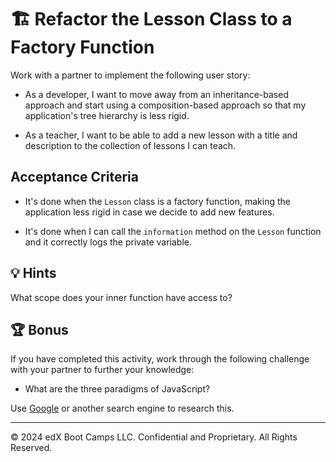 # 🏗️ Refactor the Lesson Class to a Factory Function

Work with a partner to implement the following user story:

* As a developer, I want to move away from an inheritance-based approach and start using a composition-based approach so that my application's tree hierarchy is less rigid.

* As a teacher, I want to be able to add a new lesson with a title and description to the collection of lessons I can teach.

## Acceptance Criteria

* It's done when the `Lesson` class is a factory function, making the application less rigid in case we decide to add new features.

* It's done when I can call the `information` method on the `Lesson` function and it correctly logs the private variable.

## 💡 Hints

What scope does your inner function have access to? 

## 🏆 Bonus

If you have completed this activity, work through the following challenge with your partner to further your knowledge:

* What are the three paradigms of JavaScript? 

Use [Google](https://www.google.com) or another search engine to research this.

---
© 2024 edX Boot Camps LLC. Confidential and Proprietary. All Rights Reserved.
